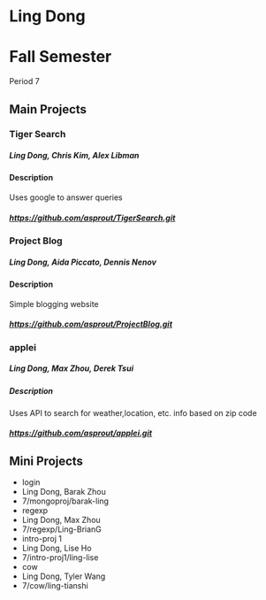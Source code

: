 Ling Dong
==========

# Fall Semester
Period 7

## Main Projects

### Tiger Search
##### Ling Dong, Chris Kim, Alex Libman
#### Description
Uses google to answer queries
##### https://github.com/asprout/TigerSearch.git

### Project Blog
##### Ling Dong, Aida Piccato, Dennis Nenov
#### Description
Simple blogging website
##### https://github.com/asprout/ProjectBlog.git

### applei
##### Ling Dong, Max Zhou, Derek Tsui
##### Description
Uses API to search for weather,location, etc. info based on zip code
##### https://github.com/asprout/applei.git

## Mini Projects

 * login
  * Ling Dong, Barak Zhou
  * 7/mongoproj/barak-ling
 * regexp
  * Ling Dong, Max Zhou
  * 7/regexp/Ling-BrianG
 * intro-proj 1
  * Ling Dong, Lise Ho
  * 7/intro-proj1/ling-lise
 * cow
  * Ling Dong, Tyler Wang
  * 7/cow/ling-tianshi
